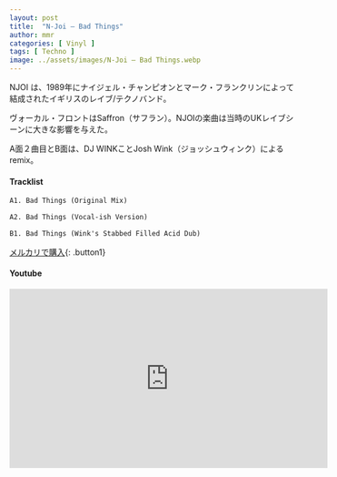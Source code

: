 ```yaml
---
layout: post
title:  "N-Joi – Bad Things"
author: mmr
categories: [ Vinyl ]
tags: [ Techno ]
image: ../assets/images/N-Joi – Bad Things.webp
---
```


NJOI は、1989年にナイジェル・チャンピオンとマーク・フランクリンによって結成されたイギリスのレイブ/テクノバンド。 

ヴォーカル・フロントはSaffron（サフラン）。NJOIの楽曲は当時のUKレイブシーンに大きな影響を与えた。

A面２曲目とB面は、DJ WINKことJosh Wink（ジョッシュウィンク）によるremix。

#### Tracklist
```md
A1. Bad Things (Original Mix)

A2. Bad Things (Vocal-ish Version)

B1. Bad Things (Wink's Stabbed Filled Acid Dub)
```

[メルカリで購入](https://jp.mercari.com/item/m91007841162?afid=6142608987){: .button1}

#### Youtube
<iframe width="560" height="315" src="https://www.youtube.com/embed/pBU16D6kv-k?si=zt8e8T7J6XDpr7-w" title="YouTube video player" frameborder="0" allow="accelerometer; autoplay; clipboard-write; encrypted-media; gyroscope; picture-in-picture; web-share" referrerpolicy="strict-origin-when-cross-origin" allowfullscreen></iframe>